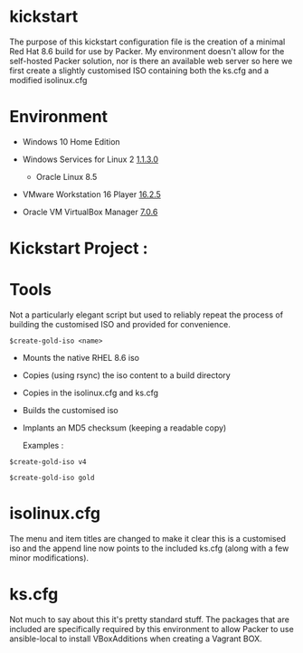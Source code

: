 # kickstart
The purpose of this kickstart configuration file is the creation of a minimal Red Hat 8.6 build for use by Packer.  My environment doesn't allow for the self-hosted Packer solution, nor is there an available web server so here we first create a slightly customised ISO containing both the ks.cfg and a modified isolinux.cfg

# Environment
* Windows 10 Home Edition 
* Windows Services for Linux 2 [1.1.3.0](https://learn.microsoft.com/en-us/windows/wsl/install)
  * Oracle Linux 8.5
  
* VMware Workstation 16 Player [16.2.5](https://docs.vmware.com/en/VMware-Workstation-Player-for-Windows/16.0/com.vmware.player.win.using.doc/GUID-B8509247-258C-4B11-8637-5DABACEA4965.html)
* Oracle VM VirtualBox Manager [7.0.6](https://www.virtualbox.org/manual/ch01.html#intro-installing)

# Kickstart Project : 

# Tools

Not a particularly elegant script but used to reliably repeat the process of building the customised ISO and provided for convenience.

``$create-gold-iso <name>``

* Mounts the native RHEL 8.6 iso
* Copies (using rsync) the iso content to a build directory
* Copies in the isolinux.cfg and ks.cfg 
* Builds the customised iso
* Implants an MD5 checksum (keeping a readable copy)
  
  Examples : 

``$create-gold-iso v4``

``$create-gold-iso gold``

# isolinux.cfg

The menu and item titles are changed to make it clear this is a customised iso and the append line now points to the included ks.cfg (along with a few minor modifications).

# ks.cfg

Not much to say about this it's pretty standard stuff.  The packages that are included are specifically required by this environment to allow Packer to use ansible-local to install VBoxAdditions when creating a Vagrant BOX.
